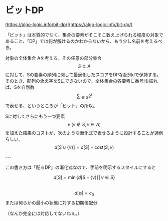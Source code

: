 # ビットDP

[https://algo-logic.info/bit-dp/](https://algo-logic.info/bit-dp/)

「ビット」は本質的でなく、集合の要素がそこそこ数え上げられる程度の対象であること、「DP」では何が解けるのかわからないから、もう少し名前を考えるべき。

対象の全体集合 Aを考える。その任意の部分集合 $$S \subseteq A$$に対して、Sの要素の順列に関して最適化したスコアをDPな配列dで保持する。そのとき、配列の添え字をSにできないので、全体集合の各要素に番号iを振れば、Sを自然数$$\sum_{i \in S} 2^i$$で表せる、というところが「ビット」の所以。

Sに対してさらにもう一つ要素 $$v \; (v \notin S, v \in A)$$を加えた結果のコストが、次のような漸化式で表せるように設計することが通例らしい。\
$$d[S \cup \{v\}] = d[S] + \textrm{cost}(S,v)$$

\---

この書き方は「配るDP」の漸化式なので、手前を明示するスタイルにすると

$$d[S] = \min \{ d[S - \{v\}] \,|\, v \in S \}$$\
$$d[\emptyset] = c_0$$ または何らかの最小の状態に対する初期値配分

（なんか完全には対応してないねぇ。）
